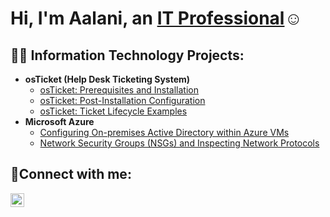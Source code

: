 <h1>Hi, I'm Aalani, an <a href="https://linkedin.com/in/aalani-wedlow">IT Professional</a>☺</h1>

<h2>👨‍💻 Information Technology Projects:</h2>

- <b>osTicket (Help Desk Ticketing System)</b>
  - [osTicket: Prerequisites and Installation](https://github.com/Aalani-Wedlow/osticket-prereqs)
  - [osTicket: Post-Installation Configuration](https://github.com/Aalani-Wedlow/post-install-config)
  - [osTicket: Ticket Lifecycle Examples](https://github.com/Aalani-Wedlow/ticket-lifecycle)
- <b>Microsoft Azure</b>
  - [Configuring On-premises Active Directory within Azure VMs](https://github.com/Aalnai-Wedlow/configure-ad)
  - [Network Security Groups (NSGs) and Inspecting Network Protocols](https://github.com/joshmadakorcc/azure-network-protocols)

<h2>🤳Connect with me:</h2>

[<img align="left" alt="Aalani | LinkedIn" width="22px" src="https://cdn.jsdelivr.net/npm/simple-icons@v3/icons/linkedin.svg" />][linkedin]

[linkedin]: https://linkedin.com/in/aalani-wedlow
